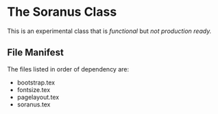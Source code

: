 # The Soranus Class

This is an experimental class that is _functional_ but _not production ready._


## File Manifest

The files listed in order of dependency are:

- bootstrap.tex
- fontsize.tex
- pagelayout.tex
- soranus.tex
